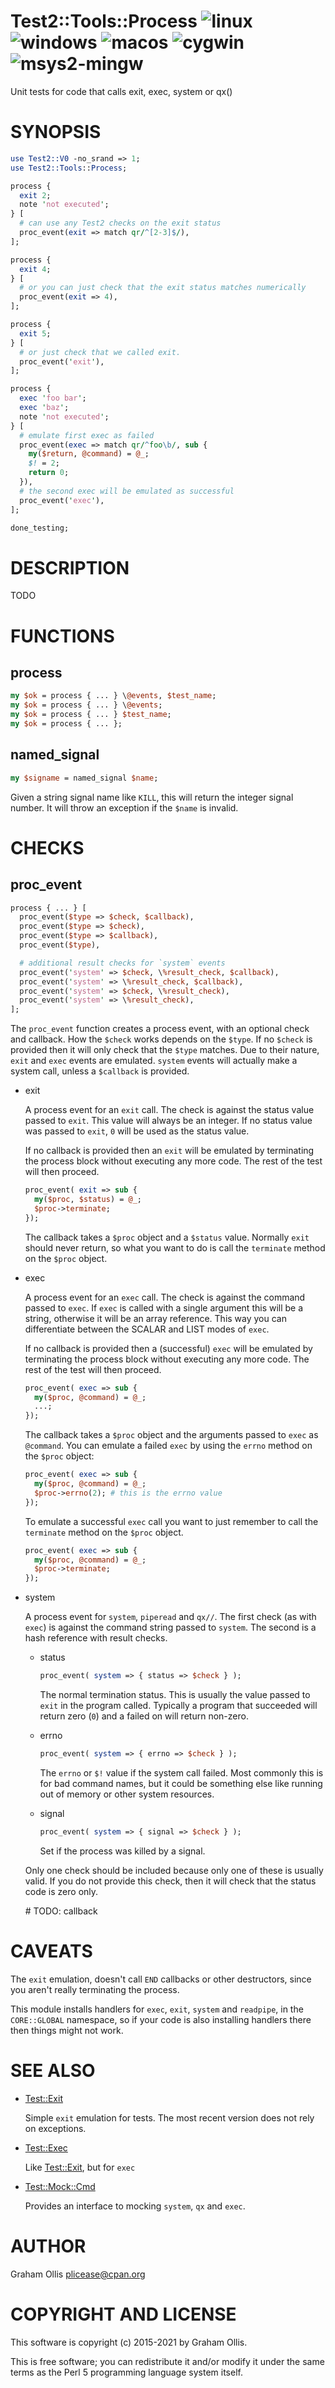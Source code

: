 # Test2::Tools::Process ![linux](https://github.com/uperl/Test2-Tools-Process/workflows/linux/badge.svg) ![windows](https://github.com/uperl/Test2-Tools-Process/workflows/windows/badge.svg) ![macos](https://github.com/uperl/Test2-Tools-Process/workflows/macos/badge.svg) ![cygwin](https://github.com/uperl/Test2-Tools-Process/workflows/cygwin/badge.svg) ![msys2-mingw](https://github.com/uperl/Test2-Tools-Process/workflows/msys2-mingw/badge.svg)

Unit tests for code that calls exit, exec, system or qx()

# SYNOPSIS

```perl
use Test2::V0 -no_srand => 1;
use Test2::Tools::Process;

process {
  exit 2;
  note 'not executed';
} [
  # can use any Test2 checks on the exit status
  proc_event(exit => match qr/^[2-3]$/),
];

process {
  exit 4;
} [
  # or you can just check that the exit status matches numerically
  proc_event(exit => 4),
];

process {
  exit 5;
} [
  # or just check that we called exit.
  proc_event('exit'),
];

process {
  exec 'foo bar';
  exec 'baz';
  note 'not executed';
} [
  # emulate first exec as failed
  proc_event(exec => match qr/^foo\b/, sub {
    my($return, @command) = @_;
    $! = 2;
    return 0;
  }),
  # the second exec will be emulated as successful
  proc_event('exec'),
];

done_testing;
```

# DESCRIPTION

TODO

# FUNCTIONS

## process

```perl
my $ok = process { ... } \@events, $test_name;
my $ok = process { ... } \@events;
my $ok = process { ... } $test_name;
my $ok = process { ... };
```

## named\_signal

```perl
my $signame = named_signal $name;
```

Given a string signal name like `KILL`, this will return the integer
signal number.  It will throw an exception if the `$name` is invalid.

# CHECKS

## proc\_event

```perl
process { ... } [
  proc_event($type => $check, $callback),
  proc_event($type => $check),
  proc_event($type => $callback),
  proc_event($type),

  # additional result checks for `system` events
  proc_event('system' => $check, \%result_check, $callback),
  proc_event('system' => \%result_check, $callback),
  proc_event('system' => $check, \%result_check),
  proc_event('system' => \%result_check),
];
```

The `proc_event` function creates a process event, with an optional check and callback.  How the
`$check` works depends on the `$type`.  If no `$check` is provided then it will only check that
the `$type` matches.  Due to their nature, `exit` and `exec` events are emulated.  `system`
events will actually make a system call, unless a `$callback` is provided.

- exit

    A process event for an `exit` call.  The check is against the status value passed to `exit`.  This
    value will always be an integer.  If no status value was passed to `exit`, `0` will be used as
    the status value.

    If no callback is provided then an `exit` will be emulated by terminating the process block without
    executing any more code.  The rest of the test will then proceed.

    ```perl
    proc_event( exit => sub {
      my($proc, $status) = @_;
      $proc->terminate;
    });
    ```

    The callback takes a `$proc` object and a `$status` value.  Normally `exit` should never
    return, so what you want to do is call the `terminate` method on the `$proc` object.

- exec

    A process event for an `exec` call.  The check is against the command passed to `exec`.  If `exec`
    is called with a single argument this will be a string, otherwise it will be an array reference.
    This way you can differentiate between the SCALAR and LIST modes of `exec`.

    If no callback is provided then a (successful) `exec` will be emulated by terminating the process
    block without executing any more code.  The rest of the test will then proceed.

    ```perl
    proc_event( exec => sub {
      my($proc, @command) = @_;
      ...;
    });
    ```

    The callback takes a `$proc` object and the arguments passed to `exec` as `@command`.  You
    can emulate a failed `exec` by using the `errno` method on the `$proc` object:

    ```perl
    proc_event( exec => sub {
      my($proc, @command) = @_;
      $proc->errno(2); # this is the errno value
    });
    ```

    To emulate a successful `exec` call you want to just remember to call the `terminate` method on
    the `$proc` object.

    ```perl
    proc_event( exec => sub {
      my($proc, @command) = @_;
      $proc->terminate;
    });
    ```

- system

    A process event for `system`, `piperead` and `qx//`.  The first check (as with `exec`) is against
    the command string passed to `system`.  The second is a hash reference with result checks.

    - status

        ```perl
        proc_event( system => { status => $check } );
        ```

        The normal termination status.  This is usually the value passed to `exit` in the program called.  Typically
        a program that succeeded will return zero (`0`) and a failed on will return non-zero.

    - errno

        ```perl
        proc_event( system => { errno => $check } );
        ```

        The `errno` or `$!` value if the system call failed.  Most commonly this is for bad command names, but it
        could be something else like running out of memory or other system resources.

    - signal

        ```perl
        proc_event( system => { signal => $check } );
        ```

        Set if the process was killed by a signal.

    Only one check should be included because only one of these is usually valid.  If you do not provide this check,
    then it will check that the status code is zero only.

    \# TODO: callback

# CAVEATS

The `exit` emulation, doesn't call `END` callbacks or other destructors, since
you aren't really terminating the process.

This module installs handlers for `exec`, `exit`, `system` and `readpipe`, in
the `CORE::GLOBAL` namespace, so if your code is also installing handlers there
then things might not work.

# SEE ALSO

- [Test::Exit](https://metacpan.org/pod/Test::Exit)

    Simple `exit` emulation for tests.  The most recent version does not rely on exceptions.

- [Test::Exec](https://metacpan.org/pod/Test::Exec)

    Like [Test::Exit](https://metacpan.org/pod/Test::Exit), but for `exec`

- [Test::Mock::Cmd](https://metacpan.org/pod/Test::Mock::Cmd)

    Provides an interface to mocking `system`, `qx` and `exec`.

# AUTHOR

Graham Ollis <plicease@cpan.org>

# COPYRIGHT AND LICENSE

This software is copyright (c) 2015-2021 by Graham Ollis.

This is free software; you can redistribute it and/or modify it under
the same terms as the Perl 5 programming language system itself.
